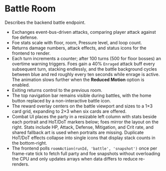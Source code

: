 # Battle Room

Describes the backend battle endpoint.

- Exchanges event-bus-driven attacks, comparing player attack against foe defense.
- Foe stats scale with floor, room, Pressure level, and loop count.
- Returns damage numbers, attack effects, and status icons for the frontend to render.
- Each turn increments a counter; after 100 turns (500 for floor bosses) an overtime warning triggers. Foes gain a 40% `Enraged` attack buff every subsequent turn, stacking endlessly, and the battle background cycles between blue and red roughly every ten seconds while enrage is active. The animation slows further when the **Reduced Motion** option is enabled.
- Exiting returns control to the previous room.
- The top navigation bar remains visible during battles, with the home button replaced by a non-interactive battle icon.
- The reward overlay centers on the battle viewport and sizes to a 1×3 card grid, expanding to 2×3 when six cards are offered.
- Combat UI places the party in a resizable left column with stats beside each portrait and HoT/DoT markers below; foes mirror the layout on the right. Stats include HP, Attack, Defense, Mitigation, and Crit rate, and shared fallback art is used when portraits are missing. Duplicate HoT/DoT effects collapse into single icons that display stack counts in the bottom-right.
- The frontend polls `roomAction(runId, 'battle', 'snapshot')` once per frame-rate tick to fetch full party and foe snapshots without overloading the CPU and only updates arrays when data differs to reduce re-renders.
